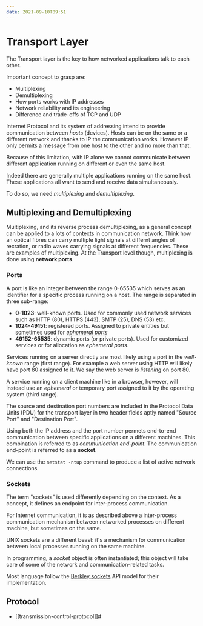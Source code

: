 ```yaml
---
date: 2021-09-10T09:51
---
```


# Transport Layer

The Transport layer is the key to how networked applications talk to each
other.

Important concept to grasp are:

- Multiplexing
- Demultiplexing
- How ports works with IP addresses
- Network reliability and its engineering
- Difference and trade-offs of TCP and UDP

Internet Protocol and its system of addressing intend to provide
communication between _hosts_ (devices). Hosts can be on the same or a
different network and thanks to IP the communication works. However IP only
permits a message from one host to the other and no more than that.

Because of this limitation, with IP alone we cannot communicate between
different application running on different or even the same host.

Indeed there are generally multiple applications running on the same host.
These applications all want to send and receive data simultaneously.

To do so, we need _multiplexing_ and _demultiplexing_.

## Multiplexing and Demultiplexing

Multiplexing, and its reverse process demultiplexing, as a general concept
can be applied to a lots of contexts in communication network. Think how an
optical fibres can carry multiple light signals at differnt angles of
recration, or radio waves carrying signals at different frequencies. These
are examples of multiplexing. At the Transport level though, multiplexing
is done using **network ports**.

### Ports

A port is like an integer between the range 0-65535 which serves as an
identifier for a specific process running on a host. The range is separated
in three sub-range:

- **0-1023**: well-known ports. Used for commonly used network services
such as HTTP (80), HTTPS (443), SMTP (25), DNS (53) etc.
- **1024-49151**: registered ports. Assigned to private entities but
sometimes used for _[ephemeral
ports](https://en.wikipedia.org/wiki/Ephemeral_port)_
- **49152-65535**: dynamic ports (or private ports). Used for customized
services or for allocation as _ephemeral ports_.

Services running on a server directly are most likely using a port in the
_well-known_ range (first range). For example a web server using HTTP will
likely have port 80 assigned to it. We say the web server is _listening_ on
port 80.

A service running on a client machine like in a browser, however, will
instead use an _ephemeral_ or temporary port assigned to it by the
operating system (third range).

The source and destination port numbers are included in the Protocol Data
Units (PDU) for the transport layer in two header fields aptly named
"Source Port" and "Destination Port".

Using both the IP address and the port number permets end-to-end
communication between specific applications on a different machines. This
combination is referred to as _communication end-point_. The communication
end-point is referred to as a **socket**.

We can use the `netstat -ntup` command to produce a list of active network
connections.

### Sockets

The term "sockets" is used differently depending on the context. As a
concept, it defines an endpoint for inter-process communication.

For Internet communication, it is as described above a inter-process
communication mechanism between networked processes on different machine,
but sometimes on the same.

UNIX sockets are a different beast: it's a mechanism for communication
between local processes running on the same machine.

In programming, a _socket_ object is often instantiated; this object will
take care of some of the network and communication-related tasks.

Most language follow the [Berkley
sockets](https://en.wikipedia.org/wiki/Berkeley_sockets) API model for
their implementation.

## Protocol

- [[transmission-control-protocol]]#
